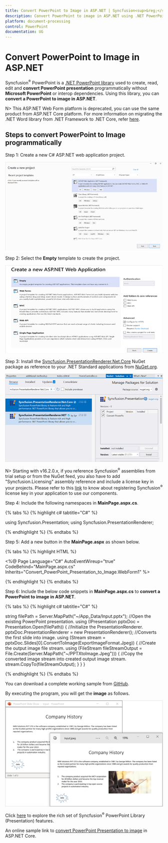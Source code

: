 ```yaml
---
title: Convert PowerPoint to Image in ASP.NET | Syncfusion<sup>&reg;</sup>
description: Convert PowerPoint to image in ASP.NET using .NET PowerPoint library (Presentation) without Microsoft PowerPoint or interop dependencies.
platform: document-processing
control: PowerPoint
documentation: UG
---
```


# Convert PowerPoint to Image in ASP.NET

Syncfusion<sup>&reg;</sup> PowerPoint is a [.NET PowerPoint library](https://www.syncfusion.com/document-processing/powerpoint-framework/net) used to create, read, edit and **convert PowerPoint presentation** programmatically without **Microsoft PowerPoint** or interop dependencies. Using this library, you can **convert a PowerPoint to image in ASP.NET**.

N> This ASP.NET Web Form platform is deprecated, you can use the same product from ASP.NET Core platform. For more information on migrating the .NET Word library from .NET Framework to .NET Core, refer [here](https://help.syncfusion.com/document-processing/powerpoint/powerpoint-library/net/faqs/migrate-from-net-framework-to-net-core).

## Steps to convert PowerPoint to Image programmatically

Step 1: Create a new C# ASP.NET web application project.

![Create ASP.NET Web project](Workingwith-Web/Project-Open-and-Save.png)

Step 2: Select the **Empty** template to create the project.

![Select Web Forms template](Workingwith-Web/Empty-Open-and-Save.png)

Step 3: Install the [Syncfusion.PresentationRenderer.Net.Core](https://www.nuget.org/packages/Syncfusion.PresentationRenderer.Net.Core) NuGet package as reference to your .NET Standard applications from [NuGet.org](https://www.nuget.org/).

![Install Syncfusion.PresentationRenderer.Net.Core Nuget package](Azure-Images/App-Service-Linux/Nuget_Package_PowerPoint_Presentation_to_PDF.png)

N> Starting with v16.2.0.x, if you reference Syncfusion<sup>&reg;</sup> assemblies from trial setup or from the NuGet feed, you also have to add "Syncfusion.Licensing" assembly reference and include a license key in your projects. Please refer to this [link](https://help.syncfusion.com/common/essential-studio/licensing/overview) to know about registering Syncfusion<sup>&reg;</sup> license key in your application to use our components.

Step 4: Include the following namespaces in **MainPage.aspx.cs**.

{% tabs %}
{% highlight c# tabtitle="C#" %}

using Syncfusion.Presentation;
using Syncfusion.PresentationRenderer;

{% endhighlight %}
{% endtabs %}

Step 5: Add a new button in the **MainPage.aspx** as shown below.

{% tabs %}
{% highlight HTML %}

<%@ Page Language="C#" AutoEventWireup="true" CodeBehind="MainPage.aspx.cs" Inherits="Convert_PowerPoint_Presentation_to_Image.WebForm1" %>

<!DOCTYPE html>
<html xmlns="http://www.w3.org/1999/xhtml">
<head runat="server">
    <title></title>
</head>
<body>
    <form id="form1" runat="server">
        <div>
             <asp:Button ID="Button1" runat="server" Text="Convert PPTX to Image" OnClick="OnButtonClicked" />
        </div>
    </form>
</body>
</html>

{% endhighlight %}
{% endtabs %}

Step 6: Include the below code snippets in **MainPage.aspx.cs** to **convert a PowerPoint to image in ASP.NET**.

{% tabs %}
{% highlight c# tabtitle="C#" %}

string filePath = Server.MapPath("~/App_Data/Input.pptx");
//Open the existing PowerPoint presentation.
using (IPresentation pptxDoc = Presentation.Open(filePath))
{
    //Initialize the PresentationRenderer.
    pptxDoc.PresentationRenderer = new PresentationRenderer();
    //Converts the first slide into image.
    using (Stream stream = pptxDoc.Slides[0].ConvertToImage(ExportImageFormat.Jpeg))
    {
        //Create the output image file stream.
        using (FileStream fileStreamOutput = File.Create(Server.MapPath("~/PPTXtoImage.Jpeg")))
        {
            //Copy the converted image stream into created output image stream.
            stream.CopyTo(fileStreamOutput);
        }
    }
}

{% endhighlight %}
{% endtabs %}

You can download a complete working sample from [GitHub](https://github.com/SyncfusionExamples/PowerPoint-Examples/tree/master/PPTX-to-Image-conversion/Convert-PowerPoint-presentation-to-Image/ASP.NET).

By executing the program, you will get the **image** as follows.

![PowerPoint to Image in ASP.NET](PPTXtoPDF_images/Output_PowerPoint_Presentation_to-Image.png)

Click [here](https://www.syncfusion.com/document-processing/powerpoint-framework/net) to explore the rich set of Syncfusion<sup>&reg;</sup> PowerPoint Library (Presentation) features. 

An online sample link to [convert PowerPoint Presentation to image](https://ej2.syncfusion.com/aspnetcore/PowerPoint/PPTXToImage#/material3) in ASP.NET Core. 
